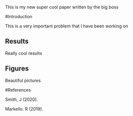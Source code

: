 This is my new super cool paper written by the big boss

#Introduction

This is a very important problem that I have been working on 

## Results

Really cool results

## Figures

Beautiful pictures

#References

Smith, J (2020).

Markello. R (2019).
